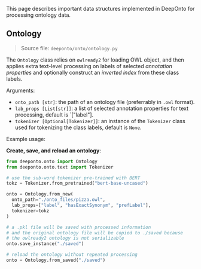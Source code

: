 This page describes important data structures implemented in DeepOnto for processing ontology data.

## Ontology

> Source file: `deeponto/onto/ontology.py`

The `Ontology` class relies on `owlready2` for loading OWL object, and then applies extra text-level processing on labels of selected *annotation properties* and optionally construct an *inverted index* from these class labels. 

Arguments:
- `onto_path [str]`: the path of an ontology file (preferrably in `.owl` format).
- `lab_props [List[str]]`: a list of selected annotation properties for text processing, default is `["label"].
- `tokenizer [Optional[Tokenizer]]`: an instance of the `Tokenizer` class used for tokenizing the class labels, default is `None`.

Example usage:

**Create, save, and reload an ontology**:

```python
from deeponto.onto import Ontology
from deeponto.onto.text import Tokenizer

# use the sub-word tokenizer pre-trained with BERT
tokz = Tokenizer.from_pretrained("bert-base-uncased") 

onto = Ontology.from_new(
  onto_path="./onto_files/pizza.owl", 
  lab_props=["label", "hasExactSynonym", "prefLabel"],
  tokenizer=tokz 
)

# a .pkl file will be saved with processed information
# and the original ontology file will be copied to ./saved because
# the owlready2 ontology is not serializable 
onto.save_instance("./saved")

# reload the ontology without repeated processing
onto = Ontology.from_saved("./saved")

```





